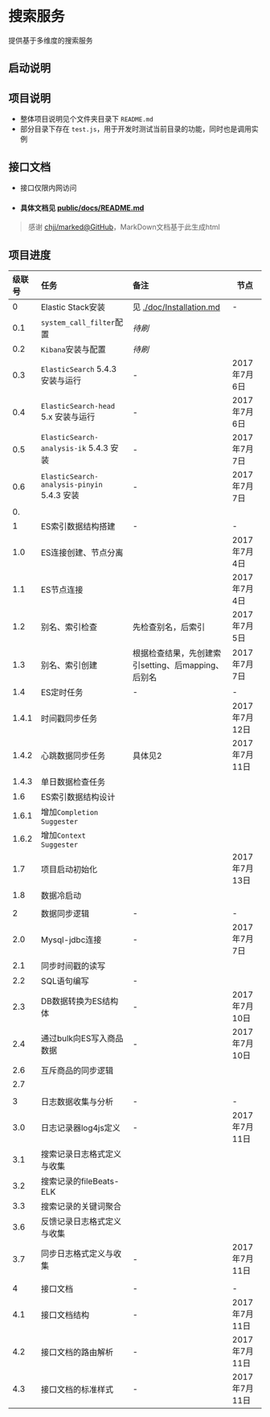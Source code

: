 
# 搜索服务
提供基于多维度的搜索服务

## 启动说明

## 项目说明
- 整体项目说明见个文件夹目录下 `README.md`
- 部分目录下存在 `test.js`，用于开发时测试当前目录的功能，同时也是调用实例

## 接口文档
- 接口仅限内网访问
- #### 具体文档见 [public/docs/README.md](./public/docs/README.md)

> 感谢 [chjj/marked@GitHub](https://github.com/chjj/marked)，MarkDown文档基于此生成html

## 项目进度

|级联号|任务|备注|节点|
|:---|:---|:---|---|
|0|Elastic Stack安装|见 [./doc/Installation.md](./doc/Installation.md)|-|
|0.1|`system_call_filter`配置|*待刷*||
|0.2|`Kibana`安装与配置|*待刷*||
|0.3|`ElasticSearch` 5.4.3 安装与运行|-|2017年7月6日|
|0.4|`ElasticSearch-head` 5.x 安装与运行|-|2017年7月6日|
|0.5|`ElasticSearch-analysis-ik` 5.4.3 安装|-|2017年7月7日|
|0.6|`ElasticSearch-analysis-pinyin` 5.4.3 安装|-|2017年7月7日|
|0.||||
|1|ES索引数据结构搭建|-|-|
|1.0|ES连接创建、节点分离||2017年7月4日|
|1.1|ES节点连接||2017年7月4日|
|1.2|别名、索引检查|先检查别名，后索引|2017年7月5日|
|1.3|别名、索引创建|根据检查结果，先创建索引setting、后mapping、后别名|2017年7月7日|
|1.4|ES定时任务|-|-|
|1.4.1|时间戳同步任务||2017年7月12日|
|1.4.2|心跳数据同步任务|具体见2|2017年7月11日|
|1.4.3|单日数据检查任务|||
|1.6|ES索引数据结构设计|||
|1.6.1|增加`Completion Suggester`|||
|1.6.2|增加`Context Suggester`|||
|1.7|项目启动初始化||2017年7月13日|
|1.8|数据冷启动|||
|||||
|2|数据同步逻辑|-|-|
|2.0|Mysql-jdbc连接|-|2017年7月7日|
|2.1|同步时间戳的读写|||
|2.2|SQL语句编写|-||
|2.3|DB数据转换为ES结构体|-|2017年7月10日|
|2.4|通过bulk向ES写入商品数据|-|2017年7月10日|
|2.6|互斥商品的同步逻辑|||
|2.7||||
|||||
|3|日志数据收集与分析|-|-|
|3.0|日志记录器log4js定义|-|2017年7月11日|
|3.1|搜索记录日志格式定义与收集|||
|3.2|搜索记录的fileBeats-ELK|||
|3.3|搜索记录的关键词聚合|||
|3.6|反馈记录日志格式定义与收集|||
|3.7|同步日志格式定义与收集|-|2017年7月11日|
||||
|4|接口文档|-|-|
|4.1|接口文档结构|-|2017年7月11日|
|4.2|接口文档的路由解析|-|2017年7月11日|
|4.3|接口文档的标准样式|-|2017年7月11日|